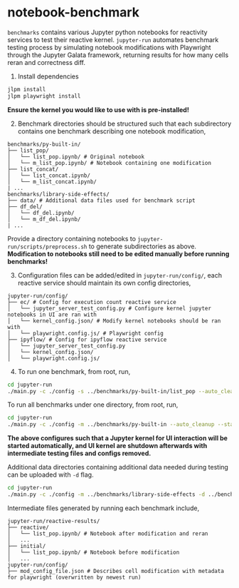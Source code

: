 # notebook-benchmark

`benchmarks` contains various Jupyter python notebooks for reactivity services to test their reactive kernel.
`jupyter-run` automates benchmark testing process by simulating notebook modifications with Playwright through the Jupyter Galata framework, returning results for how many cells reran and correctness diff.

1. Install dependencies

```bash
jlpm install
jlpm playwright install
```

**Ensure the kernel you would like to use with is pre-installed!**

2. Benchmark directories should be structured such that each subdirectory contains one benchmark describing one notebook modification,

```
benchmarks/py-built-in/
├── list_pop/
│   └── list_pop.ipynb/ # Original notebook
│   └── m_list_pop.ipynb/ # Notebook containing one modification
├── list_concat/
│   └── list_concat.ipynb/
│   └── m_list_concat.ipynb/
| ...
benchmarks/library-side-effects/
├── data/ # Additional data files used for benchmark script
├── df_del/
│   └── df_del.ipynb/
│   └── m_df_del.ipynb/
| ...
```

Provide a directory containing notebooks to `jupyter-run/scripts/preprocess.sh` to generate subdirectories as above. **Modification to notebooks still need to be edited manually before running benchmarks!**

3. Configuration files can be added/edited in `jupyter-run/config/`, each reactive service should maintain its own config directories, 

```
jupyter-run/config/
├── ec/ # Config for execution count reactive service
│   └── jupyter_server_test_config.py # Configure kernel jupyter notebooks in UI are ran with
│   └── kernel_config.json/ # Modify kernel notebooks should be ran with
│   └── playwright.config.js/ # Playwright config 
├── ipyflow/ # Config for ipyflow reactive service
│   └── jupyter_server_test_config.py 
│   └── kernel_config.json/ 
│   └── playwright.config.js/
```

4. To run one benchmark, from root, run,

```bash
cd jupyter-run
./main.py -c ./config -s ../benchmarks/py-built-in/list_pop --auto_cleanup --start_ui_kernel
```

To run all benchmarks under one directory, from root, run,

```bash
cd jupyter-run
./main.py -c ./config -m ../benchmarks/py-built-in --auto_cleanup --start_ui_kernel
```

**The above configures such that a Jupyter kernel for UI interaction will be started automatically, and UI kernel are shutdown afterwards with intermediate testing files and configs removed.** 

Additional data directories containing additional data needed during testing can be uploaded with `-d` flag.
```bash
cd jupyter-run
./main.py -c ./config -m ../benchmarks/library-side-effects -d ../benchmarks/library-side-effects/data --auto_cleanup --start_ui_kernel 
```

Intermediate files generated by running each benchmark include,

```
jupyter-run/reactive-results/
├── reactive/
│   └── list_pop.ipynb/ # Notebook after modification and reran
│   ...
├── initial/
│   └── list_pop.ipynb/ # Notebook before modification
│   ...
jupyter-run/config/
├── mod_config_file.json # Describes cell modification with metadata for playwright (overwritten by newest run)
```
